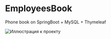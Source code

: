 # EmployeesBook
Phone book on SpringBoot + MySQL + Thymeleaf

![Иллюстрация к проекту](https://github.com/SDprog/EmployeesBook/src/main/resources/images/main.jpg)



